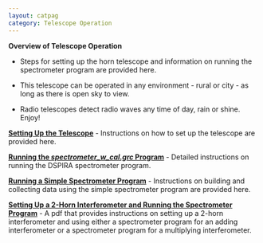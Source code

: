 ```yaml
---
layout: catpag
category: Telescope Operation
---
```


**Overview of Telescope Operation** 

* Steps for setting up the horn telescope and information on running the spectrometer program are provided here.

* This telescope can be operated in any environment - rural or city - as long as there is open sky to view.

* Radio telescopes detect radio waves any time of day, rain or shine. Enjoy!

[**Setting Up the Telescope**](https://wvurail.org//dspira-lessons/Telescope_Setup) - Instructions on how to set up the telescope are provided here.

[**Running the *spectrometer_w_cal.grc* Program**](https://wvurail.org//dspira-lessons/spectrometer_w_cal_Instructions) - Detailed instructions on running the DSPIRA spectrometer program.

[**Running a Simple Spectrometer Program**](https://wvurail.org//dspira-lessons/Simple_Spectrometer) - Instructions on building and collecting data using the simple spectrometer program are provided here.

[**Setting Up a 2-Horn Interferometer and Running the Spectrometer Program**]([https://wvurail.org/dspira-lessons/FilesUploaded/SettingUp_2%20Horn_Interferometer.pdf](https://github.com/WVURAIL/dspira-lessons/blob/master/_posts/2022-07-11-SettingUp2HornInterferometer.md)) - A pdf that provides instructions on setting up a 2-horn interferometer and using either a spectrometer program for an adding interferometer or a spectrometer program for a multiplying interferometer.
